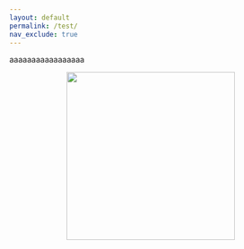 ```yaml
---
layout: default
permalink: /test/
nav_exclude: true
---
```


aaaaaaaaaaaaaaaaa

<div class="box">
 <p align="center">
  <img src="https://raw.githubusercontent.com/sugar012/klipperITA/main/images/image6.png" width="300"> 
 </p>
</div>
